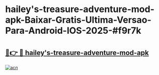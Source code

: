 # hailey's-treasure-adventure-mod-apk-Baixar-Gratis-Ultima-Versao-Para-Android-IOS-2025-#f9r7k

# <h2><a href="https://ainizakaria.my?title=hailey's-treasure-adventure-mod-apk&ref=24M">🔗👉 🔴 hailey's-treasure-adventure-mod-apk</a></h2>

[![acn](https://github.com/user-attachments/assets/0f9c940e-d8b0-45ae-aac7-cd30a18b3e1c)](https://ainizakaria.my?title=hailey's-treasure-adventure-mod-apk&ref=24M)

